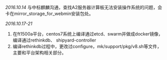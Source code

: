 *2016.10.14*
与中标麒麟沟通，查找A2服务器计算板无法安装操作系统的问题，会卡在mirror_storage_for_webmin安装包处。

*2016.10.17-21*
1. 在ft1500a平台，centos7系统上编译通过etcd、swarm并做成docker镜像，编译通过rethinkdb、
shipyard-controller
2. 编译rethinkdb过程中，更改过configure，mk/support/pkg/v8.sh等文件，主要和平台架构相关部分。
